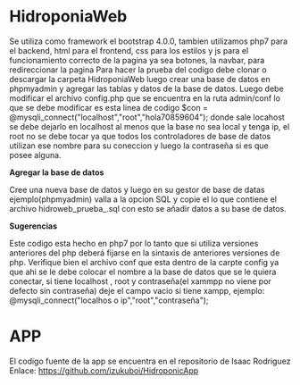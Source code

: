 # HidroponiaWeb
Se utiliza como framework el bootstrap 4.0.0, tambien utilizamos php7 para el backend, html para el frontend, css para los estilos
y js para el funcionamiento correcto de la pagina ya sea botones, la navbar, para redireccionar la pagina
Para hacer la prueba del codigo debe clonar o descargar la carpeta HidroponiaWeb luego crear una base de datos en phpmyadmin y 
agregar las tablas y datos de la base de datos. Luego debe modificar el archivo config.php que se encuentra en la ruta admin/conf
lo que se debe modificar es esta linea de codigo $con = @mysqli_connect("localhost","root","hola70859604"); donde sale locahost 
se debe dejarlo en localhost al menos que la base no sea local y tenga ip, el root no se debe tocar ya que todos los 
controladores de base de datos utilizan ese nombre para su coneccion y luego la contraseña si es que posee alguna.

**Agregar la base de datos**

Cree una nueva base de datos y luego en su gestor de base de datas ejemplo(phpmyadmin) valla a la opcion SQL y copie el lo que contiene el archivo hidroweb_prueba_.sql con esto se añadir datos a su base de datos.

**Sugerencias**

Este codigo esta hecho en php7 por lo tanto que si utiliza versiones anteriores del php deberá fijarse en la sintaxis de anteriores versiones de php.
Verifique bien el archivo conf que esta dentro de la carpte config ya que ahi se le debe colocar el nombre a la base de datos que se le quiera conectar, si tiene localhost , root y contraseña(el xammpp no viene por defecto sin contraseña) deje el campo vacio si tiene xampp, ejemplo: 
@mysqli_connect("localhos o ip","root","contraseña");
# APP
El codigo fuente de la app se encuentra en el repositorio de Isaac Rodriguez 
Enlace: https://github.com/izukuboi/HidroponicApp
